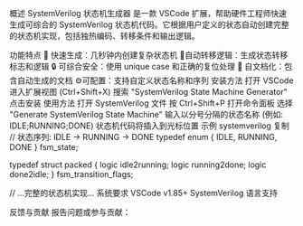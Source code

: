 概述
​SystemVerilog 状态机生成器​ 是一款 VSCode 扩展，帮助硬件工程师快速生成可综合的 SystemVerilog 状态机代码。它根据用户定义的状态自动创建完整的状态机实现，包括独热编码、转移条件和输出逻辑。

功能特点
🚀 ​快速生成​：几秒钟内创建复杂状态机
🔄 ​自动转移逻辑​：生成状态转移标志和逻辑
🔒 ​可综合安全​：使用 unique case 和正确的复位处理
📝 ​自文档化​：包含自动生成的文档
⚙️ ​可配置​：支持自定义状态名称和序列
安装方法
打开 VSCode
进入扩展视图 (Ctrl+Shift+X)
搜索 "SystemVerilog State Machine Generator"
点击安装
使用方法
打开 SystemVerilog 文件
按 Ctrl+Shift+P 打开命令面板
选择 "Generate SystemVerilog State Machine"
输入以分号分隔的状态名称 (例如: IDLE;RUNNING;DONE)
状态机代码将插入到光标位置
示例
systemverilog
复制
// 状态序列: IDLE → RUNNING → DONE
typedef enum {
    IDLE,
    RUNNING,
    DONE
} fsm_state;

typedef struct packed {
    logic idle2running;
    logic running2done;
    logic done2idle;
} fsm_transition_flags;

// ...完整的状态机实现...
系统要求
VSCode v1.85+
SystemVerilog 语言支持

反馈与贡献
报告问题或参与贡献：
